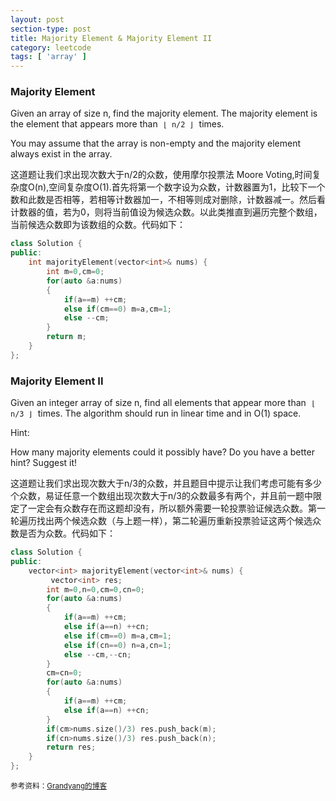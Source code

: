 ```yaml
---
layout: post
section-type: post
title: Majority Element & Majority Element II
category: leetcode
tags: [ 'array' ]
---
```


### Majority Element

Given an array of size n, find the majority element. The majority element is the element that appears more than &nbsp;<code>&lfloor; n/2 &rfloor;</code>&nbsp; times.

You may assume that the array is non-empty and the majority element always exist in the array.

这道题让我们求出现次数大于n/2的众数，使用摩尔投票法 Moore Voting,时间复杂度O(n),空间复杂度O(1).首先将第一个数字设为众数，计数器置为1，比较下一个数和此数是否相等，若相等计数器加一，不相等则成对删除，计数器减一。然后看计数器的值，若为0，则将当前值设为候选众数。以此类推直到遍历完整个数组，当前候选众数即为该数组的众数。代码如下：

```cpp
class Solution {
public:
    int majorityElement(vector<int>& nums) {
        int m=0,cm=0;
        for(auto &a:nums)
        {
            if(a==m) ++cm;
            else if(cm==0) m=a,cm=1;
            else --cm;
        }
        return m;
    }
};
```

### Majority Element II

Given an integer array of size n, find all elements that appear more than &nbsp;<code>&lfloor; n/3 &rfloor;</code>&nbsp; times. The algorithm should run in linear time and in O(1) space.

Hint:

   How many majority elements could it possibly have?
   Do you have a better hint? Suggest it!
	
这道题让我们求出现次数大于n/3的众数，并且题目中提示让我们考虑可能有多少个众数，易证任意一个数组出现次数大于n/3的众数最多有两个，并且前一题中限定了一定会有众数存在而这题却没有，所以额外需要一轮投票验证候选众数。第一轮遍历找出两个候选众数（与上题一样），第二轮遍历重新投票验证这两个候选众数是否为众数。代码如下：

```cpp
class Solution {
public:
    vector<int> majorityElement(vector<int>& nums) {
         vector<int> res;
        int m=0,n=0,cm=0,cn=0;
        for(auto &a:nums)
        {
            if(a==m) ++cm;
            else if(a==n) ++cn;
            else if(cm==0) m=a,cm=1;
            else if(cn==0) n=a,cn=1;
            else --cm,--cn;
        }
        cm=cn=0;
        for(auto &a:nums)
        {
            if(a==m) ++cm;
            else if(a==n) ++cn;
        }
        if(cm>nums.size()/3) res.push_back(m);
        if(cn>nums.size()/3) res.push_back(n);
        return res;
    }
};
```

<small>参考资料：<a href="http://www.cnblogs.com/grandyang/p/4233501.html" target="\_blank">Grandyang的博客</a></small>

